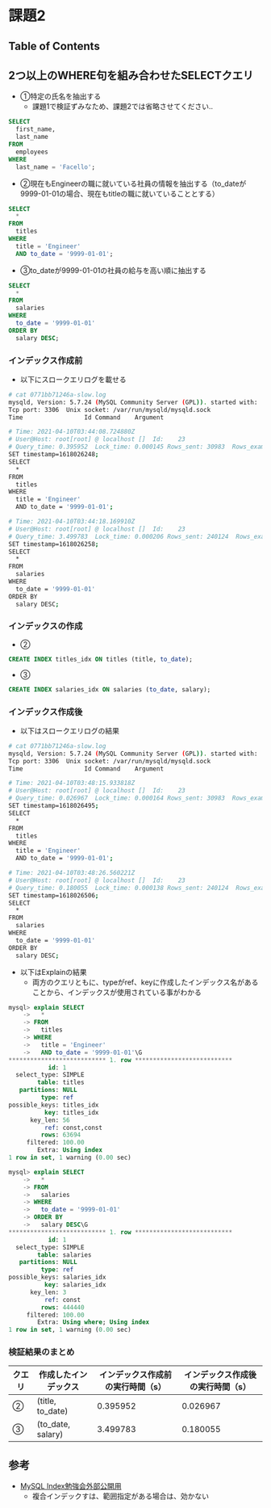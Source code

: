 # 課題2

## Table of Contents
<!-- START doctoc generated TOC please keep comment here to allow auto update -->
<!-- DON'T EDIT THIS SECTION, INSTEAD RE-RUN doctoc TO UPDATE -->



<!-- END doctoc generated TOC please keep comment here to allow auto update -->

## 2つ以上のWHERE句を組み合わせたSELECTクエリ

- ①特定の氏名を抽出する
  - 課題1で検証ずみなため、課題2では省略させてください..

```sql
SELECT
  first_name,
  last_name
FROM
  employees
WHERE
  last_name = 'Facello';
```

- ②現在もEngineerの職に就いている社員の情報を抽出する（to_dateが9999-01-01の場合、現在もtitleの職に就いていることとする）

```sql
SELECT
  *
FROM
  titles
WHERE
  title = 'Engineer'
  AND to_date = '9999-01-01';
```

- ③to_dateが9999-01-01の社員の給与を高い順に抽出する

```sql
SELECT
  *
FROM
  salaries
WHERE
  to_date = '9999-01-01'
ORDER BY
  salary DESC;
```

### インデックス作成前

- 以下にスロークエリログを載せる

```bash
# cat 0771bb71246a-slow.log
mysqld, Version: 5.7.24 (MySQL Community Server (GPL)). started with:
Tcp port: 3306  Unix socket: /var/run/mysqld/mysqld.sock
Time                 Id Command    Argument

# Time: 2021-04-10T03:44:08.724880Z
# User@Host: root[root] @ localhost []  Id:    23
# Query_time: 0.395952  Lock_time: 0.000145 Rows_sent: 30983  Rows_examined: 443308
SET timestamp=1618026248;
SELECT
  *
FROM
  titles
WHERE
  title = 'Engineer'
  AND to_date = '9999-01-01';

# Time: 2021-04-10T03:44:18.169910Z
# User@Host: root[root] @ localhost []  Id:    23
# Query_time: 3.499783  Lock_time: 0.000206 Rows_sent: 240124  Rows_examined: 3084171
SET timestamp=1618026258;
SELECT
  *
FROM
  salaries
WHERE
  to_date = '9999-01-01'
ORDER BY
  salary DESC;
```

### インデックスの作成

- ②

```sql
CREATE INDEX titles_idx ON titles (title, to_date);
```

- ③

```sql
CREATE INDEX salaries_idx ON salaries (to_date, salary);
```

### インデックス作成後

- 以下はスロークエリログの結果

```bash
# cat 0771bb71246a-slow.log
mysqld, Version: 5.7.24 (MySQL Community Server (GPL)). started with:
Tcp port: 3306  Unix socket: /var/run/mysqld/mysqld.sock
Time                 Id Command    Argument

# Time: 2021-04-10T03:48:15.933818Z
# User@Host: root[root] @ localhost []  Id:    23
# Query_time: 0.026967  Lock_time: 0.000164 Rows_sent: 30983  Rows_examined: 30983
SET timestamp=1618026495;
SELECT
  *
FROM
  titles
WHERE
  title = 'Engineer'
  AND to_date = '9999-01-01';

# Time: 2021-04-10T03:48:26.560221Z
# User@Host: root[root] @ localhost []  Id:    23
# Query_time: 0.180055  Lock_time: 0.000138 Rows_sent: 240124  Rows_examined: 240124
SET timestamp=1618026506;
SELECT
  *
FROM
  salaries
WHERE
  to_date = '9999-01-01'
ORDER BY
  salary DESC;
```

- 以下はExplainの結果
  - 両方のクエリともに、typeがref、keyに作成したインデックス名があることから、インデックスが使用されている事がわかる

```sql
mysql> explain SELECT
    ->   *
    -> FROM
    ->   titles
    -> WHERE
    ->   title = 'Engineer'
    ->   AND to_date = '9999-01-01'\G
*************************** 1. row ***************************
           id: 1
  select_type: SIMPLE
        table: titles
   partitions: NULL
         type: ref
possible_keys: titles_idx
          key: titles_idx
      key_len: 56
          ref: const,const
         rows: 63694
     filtered: 100.00
        Extra: Using index
1 row in set, 1 warning (0.00 sec)

mysql> explain SELECT
    ->   *
    -> FROM
    ->   salaries
    -> WHERE
    ->   to_date = '9999-01-01'
    -> ORDER BY
    ->   salary DESC\G
*************************** 1. row ***************************
           id: 1
  select_type: SIMPLE
        table: salaries
   partitions: NULL
         type: ref
possible_keys: salaries_idx
          key: salaries_idx
      key_len: 3
          ref: const
         rows: 444440
     filtered: 100.00
        Extra: Using where; Using index
1 row in set, 1 warning (0.00 sec)
```

### 検証結果のまとめ

|クエリ|作成したインデックス|インデックス作成前の実行時間（s）|インデックス作成後の実行時間（s）|
|---|---|---|---|
|②|(title, to_date)|0.395952|0.026967|
|③|(to_date, salary)|3.499783|0.180055|

## 参考

- [MySQL Index勉強会外部公開用](https://www.slideshare.net/crooz_techblog/mysql-index-26016127)
  - 複合インデックすは、範囲指定がある場合は、効かない